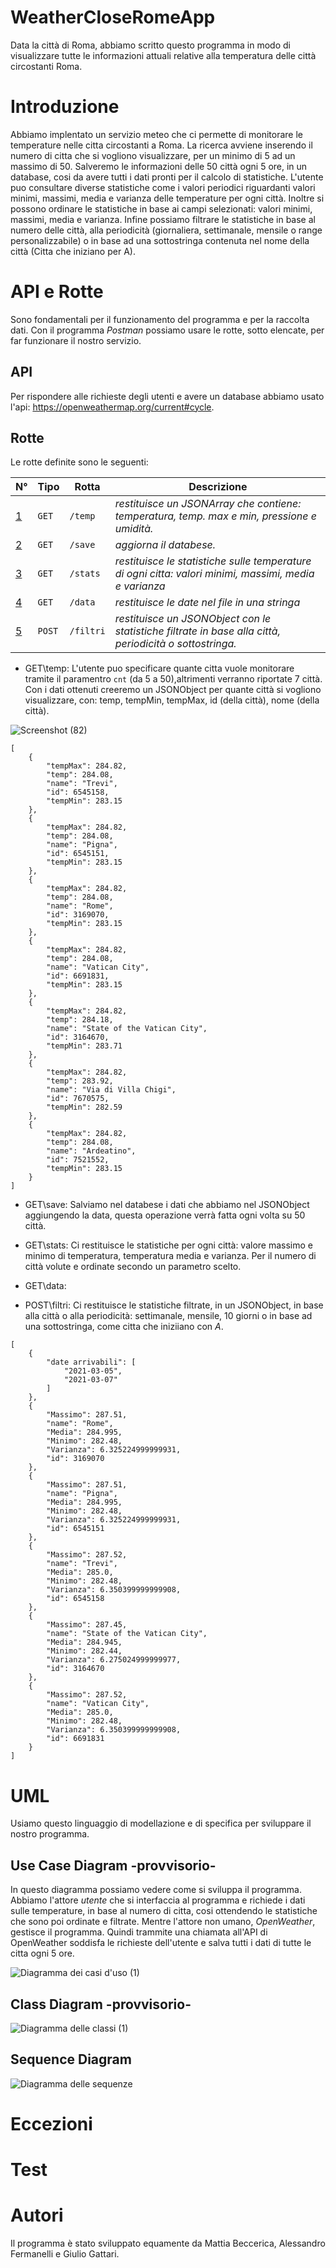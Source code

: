 # WeatherCloseRomeApp
Data la città di Roma, abbiamo scritto questo programma in modo di visualizzare tutte le informazioni attuali relative alla temperatura delle città circostanti Roma.

# Introduzione
Abbiamo implentato un servizio meteo che ci permette di monitorare le temperature nelle citta circostanti a Roma. La ricerca avviene inserendo il numero di citta che si vogliono visualizzare, per un minimo di 5 ad un massimo di 50. Salveremo le informazioni delle 50 città ogni 5 ore, in un database, cosi da avere tutti i dati pronti per il calcolo di statistiche. L'utente puo consultare diverse statistiche come i valori periodici riguardanti valori minimi, massimi, media e varianza delle temperature per ogni città.
Inoltre si possono ordinare le statistiche in base ai campi selezionati: valori minimi, massimi, media e varianza. Infine possiamo filtrare le statistiche in base al numero delle città, alla periodicità (giornaliera, settimanale, mensile o range personalizzabile) o in base ad una sottostringa contenuta nel nome della città (Citta che iniziano per A).

# API e Rotte
Sono fondamentali per il funzionamento del programma e per la raccolta dati. Con il programma *Postman* possiamo usare le rotte, sotto elencate, per far funzionare il nostro servizio.
## API
Per rispondere alle richieste degli utenti e avere un database abbiamo usato l'api: https://openweathermap.org/current#cycle.
## Rotte
Le rotte definite sono le seguenti:

N° | Tipo | Rotta | Descrizione
----- | ------------ | -------------------- | ----------------------
[1](#1) | ` GET ` | `/temp` | *restituisce un JSONArray che contiene: temperatura,  temp. max e min, pressione e umidità.*
[2](#2) | ` GET ` | `/save` | *aggiorna il databese.*
[3](#3) | ` GET ` | `/stats` | *restituisce le statistiche sulle temperature di ogni citta: valori minimi, massimi, media e varianza*
[4](#4) | ` GET ` | `/data` | *restituisce le date nel file in una stringa*
[5](#5) | ` POST ` | `/filtri` | *restituisce un JSONObject con le statistiche filtrate in base alla città, periodicità o sottostringa.*

* GET\temp:
L'utente puo specificare quante citta vuole monitorare tramite il paramentro `cnt` (da 5 a 50),altrimenti verranno riportate 7 città.
Con i dati ottenuti creeremo un JSONObject per quante città si vogliono visualizzare, con: temp, tempMin, tempMax, id (della città), nome (della città).

![Screenshot (82)](https://user-images.githubusercontent.com/44706799/110312160-06128180-8005-11eb-8591-42d49a66040a.png)

```
[
    {
        "tempMax": 284.82,
        "temp": 284.08,
        "name": "Trevi",
        "id": 6545158,
        "tempMin": 283.15
    },
    {
        "tempMax": 284.82,
        "temp": 284.08,
        "name": "Pigna",
        "id": 6545151,
        "tempMin": 283.15
    },
    {
        "tempMax": 284.82,
        "temp": 284.08,
        "name": "Rome",
        "id": 3169070,
        "tempMin": 283.15
    },
    {
        "tempMax": 284.82,
        "temp": 284.08,
        "name": "Vatican City",
        "id": 6691831,
        "tempMin": 283.15
    },
    {
        "tempMax": 284.82,
        "temp": 284.18,
        "name": "State of the Vatican City",
        "id": 3164670,
        "tempMin": 283.71
    },
    {
        "tempMax": 284.82,
        "temp": 283.92,
        "name": "Via di Villa Chigi",
        "id": 7670575,
        "tempMin": 282.59
    },
    {
        "tempMax": 284.82,
        "temp": 284.08,
        "name": "Ardeatino",
        "id": 7521552,
        "tempMin": 283.15
    }
]
```


* GET\save:
Salviamo nel databese i dati che abbiamo nel JSONObject aggiungendo la data, questa operazione verrà fatta ogni volta su 50 città.

* GET\stats:
Ci restituisce le statistiche per ogni città: valore massimo e minimo di temperatura, temperatura media e varianza. Per il numero di città volute e ordinate secondo un parametro scelto.




* GET\data:


* POST\filtri:
Ci restituisce le statistiche filtrate, in un JSONObject, in base alla città o alla periodicità: settimanale, mensile, 10 giorni o in base ad una sottostringa, come citta che iniziiano con *A*.

```
[
    {
        "date arrivabili": [
            "2021-03-05",
            "2021-03-07"
        ]
    },
    {
        "Massimo": 287.51,
        "name": "Rome",
        "Media": 284.995,
        "Minimo": 282.48,
        "Varianza": 6.325224999999931,
        "id": 3169070
    },
    {
        "Massimo": 287.51,
        "name": "Pigna",
        "Media": 284.995,
        "Minimo": 282.48,
        "Varianza": 6.325224999999931,
        "id": 6545151
    },
    {
        "Massimo": 287.52,
        "name": "Trevi",
        "Media": 285.0,
        "Minimo": 282.48,
        "Varianza": 6.350399999999908,
        "id": 6545158
    },
    {
        "Massimo": 287.45,
        "name": "State of the Vatican City",
        "Media": 284.945,
        "Minimo": 282.44,
        "Varianza": 6.275024999999977,
        "id": 3164670
    },
    {
        "Massimo": 287.52,
        "name": "Vatican City",
        "Media": 285.0,
        "Minimo": 282.48,
        "Varianza": 6.350399999999908,
        "id": 6691831
    }
]
```

# UML
Usiamo questo linguaggio di modellazione e di specifica per sviluppare il nostro programma.

## Use Case Diagram -provvisorio- 
In questo diagramma possiamo vedere come si sviluppa il programma. Abbiamo l'attore *utente* che si interfaccia al programma e richiede i dati sulle temperature, in base al numero di citta, cosi ottendendo le statistiche che sono poi ordinate e filtrate. Mentre l'attore non umano, *OpenWeather*, gestisce il programma. Quindi trammite una chiamata all'API di OpenWeather soddisfa le richieste dell'utente e salva tutti i dati di tutte le citta ogni 5 ore.

![Diagramma dei casi d'uso (1)](https://user-images.githubusercontent.com/44706799/110305538-145c9f80-7ffd-11eb-8ff8-880c78e7caaa.jpg)

## Class Diagram -provvisorio-

![Diagramma delle classi (1)](https://user-images.githubusercontent.com/44706799/110305557-19215380-7ffd-11eb-80cd-dcbd86479a32.jpg)

## Sequence Diagram

![Diagramma delle sequenze](https://user-images.githubusercontent.com/44706799/110305616-2b9b8d00-7ffd-11eb-9335-2cd0d0d514b1.jpg)

# Eccezioni

# Test

# Autori
Il programma è stato sviluppato equamente da Mattia Beccerica, Alessandro Fermanelli e Giulio Gattari.


